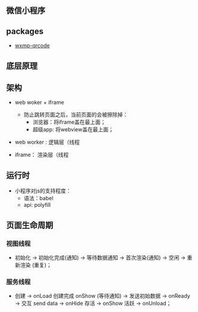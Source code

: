 ## 微信小程序

## packages

* [wxmp-qrcode](https://github.com/Z-HNAN/wxmp-qrcode)

## 底层原理

## 架构

* web woker + iframe
  - 防止跳转页面之后，当前页面的会被擦除掉：
    - 浏览器：将iframe盖在最上面；
    - 超级app: 将webview盖在最上面；

* web worker : 逻辑层（线程

* iframe： 渲染层（线程

## 运行时

* 小程序对js的支持程度：
  - 语法：babel
  - api: polyfill

## 页面生命周期

### 视图线程

* 初始化 -> 初始化完成(通知) -> 等待数据通知 -> 首次渲染(通知) -> 空闲 -> 重新渲染 (重复)；

### 服务线程

* 创建 -> onLoad 创建完成 onShow (等待通知) -> 发送初始数据 -> onReady -> 交互 send data -> onHide 存活 -> onShow 活跃 -> onUnload；